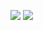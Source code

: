 ![](https://humgimg.oss-cn-hangzhou.aliyuncs.com/img/20210509125430.jpg)
![](https://humgimg.oss-cn-hangzhou.aliyuncs.com/img/20210509125505.jpg)